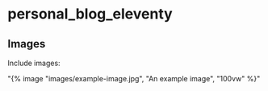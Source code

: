 # personal_blog_eleventy

## Images

Include images:


"{% image "images/example-image.jpg", "An example image", "100vw" %}"














